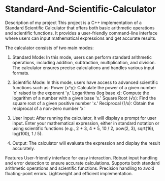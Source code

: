 # Standard-And-Scientific-Calculator



Description of my project
This project is a C++ implementation of a Standard Scientific Calculator that offers both basic arithmetic operations and scientific functions. It provides a user-friendly command-line interface where users can input mathematical expressions and get accurate results.

The calculator consists of two main modes:

1. Standard Mode:
    In this mode, users can perform standard arithmetic operations, including addition, subtraction, multiplication, and division. The calculator ensures precise calculations and handles various input formats.
   

3. Scientific Mode: 
    In this mode, users have access to advanced scientific functions such as:
Power (x^y): Calculate the power of a given number 'x' raised to the exponent 'y.'
Logarithms (log base x): Compute the logarithm of a number with a given base 'x.'
Square Root (√x): Find the square root of a given positive number 'x.'
Reciprocal (1/x): Obtain the reciprocal of a non-zero number 'x.'


3. User Input:
    After running the calculator, it will display a prompt for user input.
    Enter your mathematical expression, either in standard notation or using scientific functions (e.g., 2 + 3, 4 * 5, 10 / 2, pow(2, 3), sqrt(16), log(100), 1 / 5).

   
5. Output:
   The calculator will evaluate the expression and display the result accurately.
   
Features
User-friendly interface for easy interaction.
Robust input handling and error detection to ensure accurate calculations.
Supports both standard arithmetic operations and scientific functions.
Precision handling to avoid floating-point errors.
Lightweight and efficient implementation.
